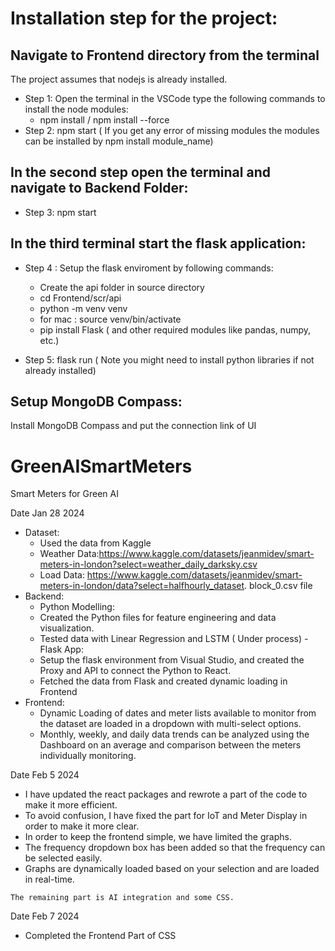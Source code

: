 # Installation step for the project:

## Navigate to Frontend directory from the terminal
The project assumes that nodejs is already installed.
- Step 1: Open the terminal in the VSCode type the following commands to install the node modules:
   - npm install / npm install --force
- Step 2: npm start ( If you get any error of missing modules the modules can be installed by npm install module_name)
  


## In the second step open the terminal and navigate to Backend Folder:
- Step 3: npm start

## In the third terminal start the flask application:
- Step 4 : Setup the flask enviroment by following commands:
   - Create the api folder in source directory
   - cd Frontend/scr/api
   - python -m venv venv
   - for mac : source venv/bin/activate
   - pip install Flask ( and other required modules like pandas, numpy, etc.)

- Step 5: flask run ( Note you might need to install python libraries if not already installed)

## Setup MongoDB Compass:
 Install MongoDB Compass and put the connection link of UI

# GreenAISmartMeters
Smart Meters for Green AI

Date Jan 28 2024
   - Dataset:
        - Used the data from Kaggle 
        - Weather Data:https://www.kaggle.com/datasets/jeanmidev/smart-meters-in-london?select=weather_daily_darksky.csv
        - Load Data: https://www.kaggle.com/datasets/jeanmidev/smart-meters-in-london/data?select=halfhourly_dataset. block_0.csv file
   - Backend:
        - Python Modelling: 
        - Created the Python files for feature engineering and data visualization.
        - Tested data with Linear Regression and LSTM ( Under process)
    - Flask App:
        - Setup the flask environment from Visual Studio, and created the Proxy and API to connect the Python to React.
        - Fetched the data from Flask and created dynamic loading in Frontend
   - Frontend:
        - Dynamic Loading of dates and meter lists available to monitor from the dataset are loaded in a dropdown with multi-select options.
        - Monthly, weekly, and daily data trends can be analyzed using the Dashboard on an average and comparison between the meters individually monitoring.

Date Feb 5 2024
   -  I have updated the react packages and rewrote a part of the code to make it more efficient.
   -  To avoid confusion, I have fixed the part for IoT and Meter Display in order to make it more clear.
   -  In order to keep the frontend simple, we have limited the graphs. 
   -  The frequency dropdown box has been added so that the frequency can be selected easily.
   - Graphs are dynamically loaded based on your selection and are loaded in real-time.

    The remaining part is AI integration and some CSS.

Date Feb 7 2024 
   - Completed the Frontend Part of CSS


